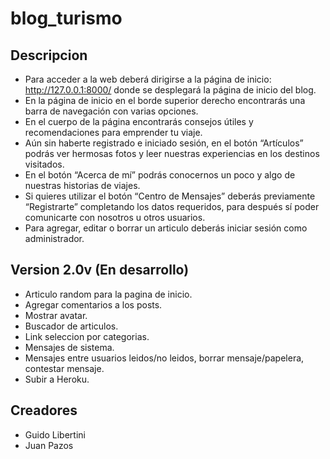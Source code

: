 # blog_turismo

## Descripcion
- Para acceder a la web deberá dirigirse a la página de inicio: http://127.0.0.1:8000/ donde se desplegará la página de inicio del blog.
- En la página de inicio en el borde superior derecho encontrarás una barra de navegación con varias opciones.
- En el cuerpo de la página encontrarás consejos útiles y recomendaciones para emprender tu viaje.
- Aún sin haberte registrado e iniciado sesión, en el botón “Artículos” podrás ver hermosas fotos y leer nuestras experiencias en los destinos visitados.
- En el botón “Acerca de mí” podrás conocernos un poco y algo de nuestras historias de viajes.
- Si quieres utilizar el botón “Centro de Mensajes” deberás previamente “Registrarte” completando los datos requeridos, para después sí poder comunicarte con nosotros u otros usuarios.
- Para agregar, editar o borrar un articulo deberás iniciar sesión como administrador.

## Version 2.0v (En desarrollo)
- Articulo random para la pagina de inicio.
-	Agregar comentarios a los posts.
- Mostrar avatar.
-	Buscador de articulos.
-	Link seleccion por categorias.
-	Mensajes de sistema.
-	Mensajes entre usuarios leidos/no leidos, borrar mensaje/papelera, contestar mensaje.
-	Subir a Heroku.

## Creadores
-	Guido Libertini
-	Juan Pazos
